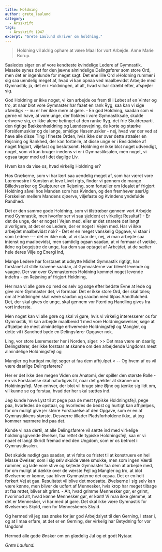 ```yaml
---
title: Holdning
author: grete_laulund
category:
  - Årsskrift
tags:
  - Årsskrift 1947
excerpt: "Grete Laulund skriver om holdning."
---
```


> Holdning vil aldrig ophøre at være Maal for vort Arbejde.
> Anne Marie Borup. 

Saaledes siger en af vore kendteste kvindelige Ledere af Gymnastik. Maaske synes det for den jævne almindelige Delingsfører som store Ord, men det er ingenlunde for meget sagt. Det ene lille Ord »Holdning rummer i sig saa uendelig meget af, hvad vi kan opnaa ved maalbevidst Arbejde med Gymnastik; ja, det er i Holdningen, at alt, hvad vi har stræbt efter, afspejler sig.

God Holdning er ikke noget, vi kan arbejde os frem til i Løbet af en Vinter og tro, at naar blot vore Gymnaster har faaet en rank Ryg, saa kan vi sige »færdig< -- nu er her ikke mere at gøre. - En god Holdning, saadan som vi gerne vil have, at vore unge, der flokkes i vore Gymnastiksale, skulde erhverve sig, er ikke alene betinget af den ranke Ryg, det frie Skulderparti, den rigtige Bækkenhældning og Lændesvejning, de korte og stærke Forsidemuskler og de lange, smidige Hasemuskler - nej, hvad var der ved at have alle disse Ting i fineste Orden, hvis ikke der over dette straaler en Rejsning og Rankhed, der kan fortælle, at disse unge er i Besiddelse af noget frigjort, viljefast og beslutsomt. Holdning er ikke blot noget udvendigt, noget, som vi kun bruger inedens vi er i Gymnastiksalen, men noget, vi ogsaa tager med ud i det daglige Liv.

Hvem kan da vise os, hvad virkelig Holdning er?

Hos Grækerne, som vi har lært saa uendelig meget af, som har været vore Læremestre i Kunsten at leve Livet rigts, finder vi gennem de mange Billedvserker og Skulpturer en Rejsning, som fortæller om Idealet af frigjort Holdning såvel hos Manden som hos Kvinden, og den fremhever særUg Forskellen mellem Mandens djøerve, viljefaste og Kvindens yndefulde Randhed.

Det er den samme gode Holdning, som vi tilstræber gennem vort Arbejde med Gymnastik, men hvorfor ser vi saa sjeldent et virkeligt Resultat? - Er det de unge, der er noget i Vejen med, eller er det snarere det langt alvorligere, at det er os Ledere, der er noget i Vejen med. Har vi ikke arbejdet maalbevidst nok? - Det er en meget vanskelig Opgave, vi staar i som Ledere --- det er ikke nok, at vi staar der, nej, vi man arbejde saa intenst og maalbevidst, men samtidig ogsan saadan, at vi formaar af vække, ildne og begejstre de unge, faa dem saa optaget af Arbejdet, at de sælter hele deres Vilje og Energi ind,

Mange Ledere har forstaaet at udnytte Midlet Gymnastik rigtigt, har forstanet at stille kravene saadan, at Gymnasterne var blevet levende og vaagne. Der var over Gymnasternes Holdning kommet noget levende indefra - en Rejsning af frigjort Holdning,

Her maa vi alle gøre op med os selv og søge efter bedste Evne at lede og give vore Gymnaster det, vi formaar. Det er ikke store Ord, der skal tales; om at Holdningen skal være saadan og saadan med tilpas Aandfuldhed. Det, der skal gives de unge, skal gennem vor Færd og Handling gives fra vort inderste.

Men noget kan vi alle gøre og skal vi gøre, hvis vi virkelig interesserer os for Gymnastik, Vi kan arbejde maalbevid 1 med vore Holdningsøvelser, søge at afhjælpe de mest almindelige erhvervede Holdningsfejl og Mangler, og dette vil i Sandhed byde en Delingsfører Opgaver nok.

Ling, vor store Læremester her i Norden, siger: >> Det maa være en daarlig Delingsfører, der ikke forstaar at skønne om den arbejdende Ungdoms mest almindelige Holdningsfejl og

Mangler og hurtigst muligt søger at faa dem afhjulpet.< -- Og hvem af os vil være daarlige Delingsførere?

Her er det ikke den megen Viden om Anatomi, der spiller den største Rolle - en vis Forstaaelse skal naturligvis til, naar det gælder at skønne om Holdningsfejl. Men enhver, der blot vil bruge sine Øjne og tænke sig lidt om, vil kunne se og forstaa, hvad der her skal sættes ind.

Jeg kunde have Lyst til at pege paa de mest typiske Holdningsfejl, pege paa, hvorledes de opstaar, og hvorledes de bedst og hurtigt kan afhjælpes, for om muligt give jer større Forstaaelse af den Opgave, som er en af Gymnastikkens største. Desværre tillader Pladsforholdene ikke, at jeg kommer nærmere ind paa det.

Kunde vi naa dertil, at alle Delingsførere vil sætte ind med virkelige holdningsgivende Øvelser, faa rettet de typiske Holdningsfejl, saa er vi naaet et langt Skridt fremad med den Ungdom, som er os betroet i Gymnastiksalen.

Det skulde nødigt gaa saadan, at vi følte os fristet til at konstruere en hel Masse Øvelser, som i sig selv skulde være smukke, men som ingen Værdi rummer, og lade vore stive og kejtede Gymnaster faa dem at arbejde med, for om muligt at dække over de værste Fejl og Mangler og tro, at blot Øvelserne er kønne, saa bliver Gymnasterne det ogsaa. Det er en helt forkert Vej at gaa. Resultatet vil blive det modsatte. Øvelserne i sig selv kan være kønne, men bliver de udført af Mennesker, hvis krop har meget tilbage at faa rettet, bliver alt grimt. - Alt, hvad grimme Mennesker gør, er grimt, hvorimod alt, hvad kønne Mennesker gør, er kønt! Vi maa ikke glemme, at det er Mennesker, vi har med at gøre. Det skal ikke være Gymnastik for Øvelsernes Skyld, men for Menneskenes Skyld.

Og hermed vil jeg saa ønske for jer god Arbejdslyst til den Gerning, I staar i, og at I maa erfare, at det er en Gerning, der virkelig har Betydning for vor Ungdom!

Hermed alle gode Ønsker om en glædelig Jul og et godt Nytaar.

_Grete Laulund._
